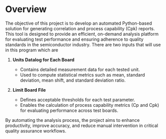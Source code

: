# Overview

The objective of this project is to develop an automated Python-based solution for generating correlation and process capability (Cpk) reports. This tool is designed to provide an efficient, on-demand analysis platform for evaluating test performance and ensuring adherence to quality standards in the semiconductor industry. There are two inputs that will use in this program which are

1. **Units Datalog for Each Board**  
   - Contains detailed measurement data for each tested unit.  
   - Used to compute statistical metrics such as mean, standard deviation, mean shift, and standard deviation ratio.  

2. **Limit Board File**  
   - Defines acceptable thresholds for each test parameter.  
   - Enables the calculation of process capability metrics (Cp and Cpk) for evaluating performance across test boards.  

By automating the analysis process, the project aims to enhance productivity, improve accuracy, and reduce manual intervention in critical quality assurance workflows.
